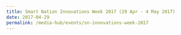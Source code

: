 ```yaml
---
title: Smart Nation Innovations Week 2017 (29 Apr - 4 May 2017)
date: 2017-04-29
permalink: /media-hub/events/sn-innovations-week-2017
---
```

